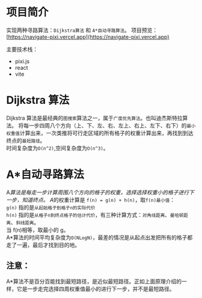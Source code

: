 # 项目简介

实现两种寻路算法：`Dijkstra算法` 和 `A*自动寻路算法`。
项目预览：[https://navigate-pixi.vercel.app](https://navigate-pixi.vercel.app)

主要技术栈：

- pixi.js
- react
- vite

# Dijkstra 算法

Dijkstra 算法是最经典的`图搜索`算法之一，属于`广度优先算法`。也叫迪杰斯特拉算法。
将每一步四周八个方向（上、下、左、右、左上、右上、左下、右下）的`最小权重值`计算出来，一次类推将可行走区域的所有格子的权重计算出来，再找到到达终点的`最短路径`。  
时间复杂度为`O(n^2)`,空间复杂度为`O(n^3)`。

# A\*自动寻路算法

A*算法是每走一步计算周围八个方向的格子的权重，选择选择权重小的格子进行下一步，知道终点。
A*的权重计算是 `f(n) = g(n) + h(n)`，取`f(n)最小值`：  
`g(n)` 指的是`从起始格子到格子n的实际代价`  
`h(n)` 指的是`从格子n到终点格子的估计代价`，有三种计算方式：`对角线距离`、`曼哈顿距离`、`斜线距离`。  
当 f(n)相等，取最小的 g。  
A\*算法的时间平均复杂度为`O(NLogN)`，最差的情况是从起点出发把所有的格子都走了一遍，最后才找到目的地。

## 注意：

A\*算法不是百分百能找到最短路径，是近似最短路径。正如上面原理介绍的一样，它是一步走完选择四周权重值最小的进行下一步，并不是最短路径。
